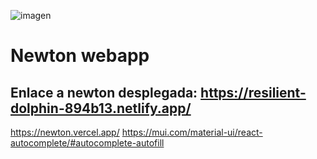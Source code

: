 ![imagen](https://user-images.githubusercontent.com/92324278/212838270-92d42db7-204f-43ce-9f31-5a27d5c2056b.png)

# Newton webapp

## Enlace a newton desplegada: https://resilient-dolphin-894b13.netlify.app/

https://newton.vercel.app/
https://mui.com/material-ui/react-autocomplete/#autocomplete-autofill

